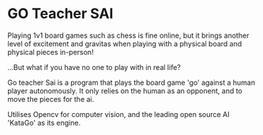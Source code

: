 # GO Teacher SAI

Playing 1v1 board games such as chess is fine online, but it brings another level of excitement and gravitas when playing with a physical board and physical pieces in-person!

...But what if you have no one to play with in real life?

Go teacher Sai is a program that plays the board game 'go' against a human player autonomously.
It only relies on the human as an opponent, and to move the pieces for the ai.


Utilises Opencv for computer vision, and the leading open source AI 'KataGo' as its engine.
